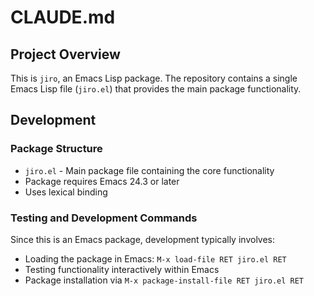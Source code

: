 # CLAUDE.md

## Project Overview

This is `jiro`, an Emacs Lisp package. The repository contains a single Emacs Lisp file (`jiro.el`) that provides the main package functionality.

## Development

### Package Structure
- `jiro.el` - Main package file containing the core functionality
- Package requires Emacs 24.3 or later
- Uses lexical binding

### Testing and Development Commands
Since this is an Emacs package, development typically involves:
- Loading the package in Emacs: `M-x load-file RET jiro.el RET`
- Testing functionality interactively within Emacs
- Package installation via `M-x package-install-file RET jiro.el RET`
